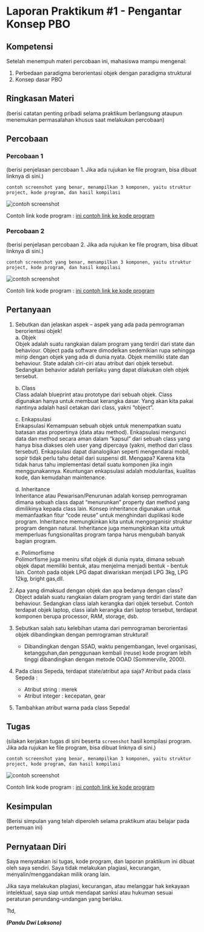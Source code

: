 # Laporan Praktikum #1 - Pengantar Konsep PBO

## Kompetensi

Setelah menempuh materi percobaan ini, mahasiswa mampu mengenal:
1. Perbedaan paradigma berorientasi objek dengan paradigma struktural
2. Konsep dasar PBO

## Ringkasan Materi

(berisi catatan penting pribadi selama praktikum berlangsung ataupun menemukan permasalahan khusus saat melakukan percobaan)

## Percobaan

### Percobaan 1

(berisi penjelasan percobaan 1. Jika ada rujukan ke file program, bisa dibuat linknya di sini.)

`contoh screenshot yang benar, menampilkan 3 komponen, yaitu struktur project, kode program, dan hasil kompilasi`

![contoh screenshot](img/contoh-schot1.PNG)

Contoh link kode program : [ini contoh link ke kode program](../../src/1_Pengantar_Konsep_PBO/Contoh12345Habibie.java)

### Percobaan 2

(berisi penjelasan percobaan 2. Jika ada rujukan ke file program, bisa dibuat linknya di sini.)

`contoh screenshot yang benar, menampilkan 3 komponen, yaitu struktur project, kode program, dan hasil kompilasi`

![contoh screenshot](img/contoh-schot1.PNG)

Contoh link kode program : [ini contoh link ke kode program](../../src/1_Pengantar_Konsep_PBO/Contoh12345Habibie.java)

## Pertanyaan

1.	Sebutkan dan jelaskan aspek – aspek yang ada pada pemrograman berorientasi objek!<br>
    a.	Objek<br>
            Objek adalah suatu rangkaian dalam program yang terdiri dari state dan behaviour. Object pada software dimodelkan sedemikian         rupa sehingga mirip dengan objek yang ada di dunia nyata. Objek memiliki state dan behaviour. State adalah ciri-ciri atau               atribut dari objek tersebut. Sedangkan behavior adalah perilaku yang dapat dilakukan oleh objek tersebut.

    b.	Class<br>
            </t>Class adalah blueprint atau prototype dari sebuah objek. Class digunakan hanya untuk membuat kerangka dasar. Yang akan kita pakai nantinya adalah hasil cetakan dari class, yakni “object”.

    c.	Enkapsulasi<br>
            Enkapsulasi Kemampuan sebuah objek untuk menempatkan suatu batasan atas propertinya (data atau method). Enkapsulasi mengunci         data dan method secara aman dalam “kapsul” dari sebuah class yang hanya bisa diakses oleh user yang dipercaya (yakni, method             dari class tersebut). Enkapsulasi dapat dianalogikan seperti mengendarai mobil, sopir tidak perlu tahu detail dari suspensi dll.         Mengapa? Karena kita tidak harus tahu implementasi detail suatu komponen jika ingin menggunakannya. Keuntungan enkapsulasi               adalah modularitas, kualitas kode, dan kemudahan maintenance.

    d.	Inheritance<br>
            Inheritance atau Pewarisan/Penurunan adalah konsep pemrograman dimana sebuah class dapat “menurunkan” property dan method           yang dimilikinya kepada class lain. Konsep inheritance digunakan untuk memanfaatkan fitur “code reuse” untuk menghindari                 duplikasi kode program. Inheritance memungkinkan kita untuk mengorganisir struktur program dengan natural. Inheritance juga             memungkinkan kita untuk memperluas fungsionalitas program tanpa harus mengubah banyak bagian program.

    e.	Polimorfisme<br>
            Polimorfisme juga meniru sifat objek di dunia nyata, dimana sebuah objek dapat memiliki bentuk, atau menjelma menjadi bentuk         - bentuk lain. Contoh pada objek LPG dapat diwariskan menjadi LPG 3kg, LPG 12kg, bright gas,dll.
 
2.	Apa yang dimaksud dengan objek dan apa bedanya dengan class?<br>
    Object adalah suatu rangkaian dalam program yang terdiri dari state dan behaviour. Sedangkan class ialah kerangka dari objek             tersebut. Contoh terdapat objek laptop, class ialah kerangka dari laptop tersebut, terdapat  komponen berupa processor, RAM,             storage, dsb.

3.	Sebutkan salah satu kelebihan utama dari pemrograman berorientasi objek dibandingkan dengan pemrograman struktural!<br>
    -	Dibandingkan dengan SSAD, waktu pengembangan, level organisasi, ketangguhan,dan penggunaan kembali (reuse) kode program lebih           tinggi dibandingkan dengan metode OOAD (Sommerville, 2000).

4.	Pada class Sepeda, terdapat state/atribut apa saja?
    Atribut pada class Sepeda :
    -	Atribut string : merek
    -	Atribut integer : kecepatan, gear

5.	Tambahkan atribut warna pada class Sepeda!


## Tugas

(silakan kerjakan tugas di sini beserta `screenshot` hasil kompilasi program. Jika ada rujukan ke file program, bisa dibuat linknya di sini.)

`contoh screenshot yang benar, menampilkan 3 komponen, yaitu struktur project, kode program, dan hasil kompilasi`

![contoh screenshot](img/contoh-schot1.PNG)

Contoh link kode program : [ini contoh link ke kode program](../../src/1_Pengantar_Konsep_PBO/Contoh12345Habibie.java)

## Kesimpulan

(Berisi simpulan yang telah diperoleh selama praktikum atau belajar pada pertemuan ini)

## Pernyataan Diri

Saya menyatakan isi tugas, kode program, dan laporan praktikum ini dibuat oleh saya sendiri. Saya tidak melakukan plagiasi, kecurangan, menyalin/menggandakan milik orang lain.

Jika saya melakukan plagiasi, kecurangan, atau melanggar hak kekayaan intelektual, saya siap untuk mendapat sanksi atau hukuman sesuai peraturan perundang-undangan yang berlaku.

Ttd,

***(Pandu Dwi Laksono)***
